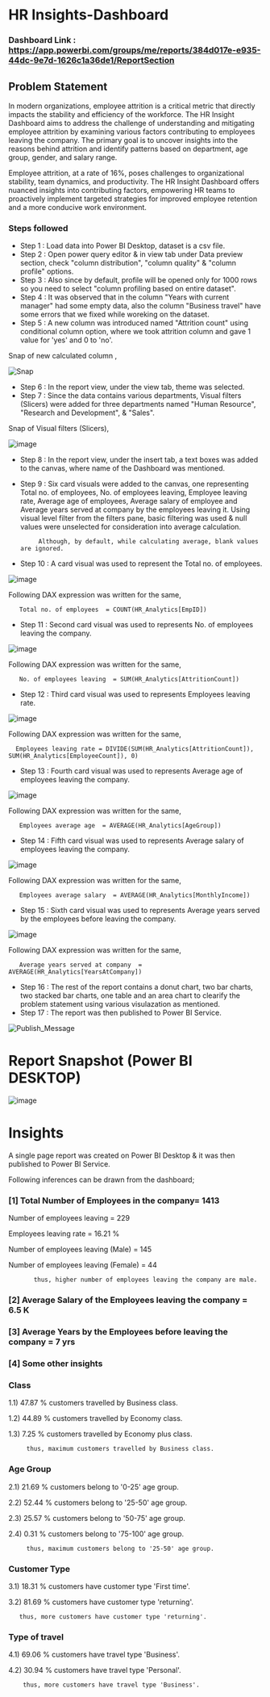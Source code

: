 # HR Insights-Dashboard

### Dashboard Link : https://app.powerbi.com/groups/me/reports/384d017e-e935-44dc-9e7d-1626c1a36de1/ReportSection

## Problem Statement

In modern organizations, employee attrition is a critical metric that directly impacts the stability and efficiency of the workforce. The HR Insight Dashboard aims to address the challenge of understanding and mitigating employee attrition by examining various factors contributing to employees leaving the company. The primary goal is to uncover insights into the reasons behind attrition and identify patterns based on department, age group, gender, and salary range.

Employee attrition, at a rate of 16%, poses challenges to organizational stability, team dynamics, and productivity. The HR Insight Dashboard offers nuanced insights into contributing factors, empowering HR teams to proactively implement targeted strategies for improved employee retention and a more conducive work environment.


### Steps followed 

- Step 1 : Load data into Power BI Desktop, dataset is a csv file.
- Step 2 : Open power query editor & in view tab under Data preview section, check "column distribution", "column quality" & "column profile" options.
- Step 3 : Also since by default, profile will be opened only for 1000 rows so you need to select "column profiling based on entire dataset".
- Step 4 : It was observed that in the column "Years with current manager" had some empty data, also the column "Business travel" have some errors that we fixed while woreking on the dataset. 
- Step 5 : A new column was introduced named "Attrition count" using conditional column option, where we took attrition column and gave 1 value for 'yes' and 0 to 'no'.

Snap of new calculated column ,

![Snap](https://github.com/Bidishabiswas1704/HR_Insights_Dashboard/assets/140384850/ff85ebf8-0c05-43a8-8d65-93722da0c9d0)
- Step 6 : In the report view, under the view tab, theme was selected.
- Step 7 : Since the data contains various departments, Visual filters (Slicers) were added for three departments named "Human Resource", "Research and Development", & "Sales".

Snap of Visual filters (Slicers),

![image](https://github.com/Bidishabiswas1704/HR_Insights_Dashboard/assets/140384850/c2ac6f4b-f277-46c0-85e0-88600bd972eb)
- Step 8 : In the report view, under the insert tab, a text boxes was added to the canvas, where name of the Dashboard was mentioned.
- Step 9 : Six card visuals were added to the canvas, one representing Total no. of employees, No. of employees leaving, Employee leaving rate, Average age of employees, Average salary of employee and Average years served at company by the employees leaving it.
           Using visual level filter from the filters pane, basic filtering was used & null values were unselected for consideration into average calculation.
           
           Although, by default, while calculating average, blank values are ignored.

- Step 10 : A card visual was used to represent the Total no. of employees.

![image](https://github.com/Bidishabiswas1704/HR_Insights_Dashboard/assets/140384850/372ab522-9eba-4091-a4bf-e17c6bc4f966)

Following DAX expression was written for the same,
        
       Total no. of employees  = COUNT(HR_Analytics[EmpID])
- Step 11 : Second card visual was used to represents No. of employees leaving the company.

![image](https://github.com/Bidishabiswas1704/HR_Insights_Dashboard/assets/140384850/196cc87e-115d-4b5d-8589-8ded941f489e)

Following DAX expression was written for the same,
        
       No. of employees leaving  = SUM(HR_Analytics[AttritionCount])
       
- Step 12 : Third card visual was used to represents Employees leaving rate.

![image](https://github.com/Bidishabiswas1704/HR_Insights_Dashboard/assets/140384850/bc385c15-d7a1-4317-a779-c73b2d18addb)
 
Following DAX expression was written for the same,
               
      Employees leaving rate = DIVIDE(SUM(HR_Analytics[AttritionCount]), SUM(HR_Analytics[EmployeeCount]), 0)
      
- Step 13 : Fourth card visual was used to represents Average age of employees leaving the company.

![image](https://github.com/Bidishabiswas1704/HR_Insights_Dashboard/assets/140384850/e34da94d-9f9f-4ab6-984b-a8c441f9b2aa)

Following DAX expression was written for the same,
        
       Employees average age  = AVERAGE(HR_Analytics[AgeGroup])
- Step 14 : Fifth card visual was used to represents Average salary of employees leaving the company.

![image](https://github.com/Bidishabiswas1704/HR_Insights_Dashboard/assets/140384850/84ccb347-e00b-489c-bff8-ca5e6e160844)

Following DAX expression was written for the same,
        
       Employees average salary  = AVERAGE(HR_Analytics[MonthlyIncome])
- Step 15 : Sixth card visual was used to represents Average years served by the employees before leaving the company.

![image](https://github.com/Bidishabiswas1704/HR_Insights_Dashboard/assets/140384850/d5b8fff2-ebae-460c-81ef-2e7549032686)

Following DAX expression was written for the same,
        
       Average years served at company  = AVERAGE(HR_Analytics[YearsAtCompany])

- Step 16 : The rest of the report contains a donut chart, two bar charts, two stacked bar charts, one table and an area chart to clearify the problem statement using various visulazation as mentioned.
 - Step 17 : The report was then published to Power BI Service.
 
 
![Publish_Message](https://user-images.githubusercontent.com/102996550/174094520-3a845196-97e6-4d44-8760-34a64abc3e77.jpg)

 # Report Snapshot (Power BI DESKTOP)
 
![image](https://github.com/Bidishabiswas1704/HR_Insights_Dashboard/assets/140384850/63a7ee85-b7d3-4bf0-b058-6547fbd651e3)

# Insights

A single page report was created on Power BI Desktop & it was then published to Power BI Service.

Following inferences can be drawn from the dashboard;
### [1] Total Number of Employees in the company= 1413

   Number of employees leaving = 229
   
   Employees leaving rate = 16.21 %

   Number of employees leaving (Male) = 145

   Number of employees leaving (Female) = 44

           thus, higher number of employees leaving the company are male.
           
### [2] Average Salary of the Employees leaving the company = 6.5 K

### [3] Average Years by the Employees before leaving the company = 7 yrs

### [4] Some other insights
 
 ### Class
 
 1.1) 47.87 % customers travelled by Business class.
 
 1.2) 44.89 % customers travelled by Economy class.
 
 1.3) 7.25 % customers travelled by Economy plus class.
 
         thus, maximum customers travelled by Business class.
 
 ### Age Group
 
 2.1)  21.69 % customers belong to '0-25' age group.
 
 2.2)  52.44 % customers belong to '25-50' age group.
 
 2.3)  25.57 % customers belong to '50-75' age group.
 
 2.4)  0.31 % customers belong to '75-100' age group.
 
         thus, maximum customers belong to '25-50' age group.
         
### Customer Type

3.1) 18.31 % customers have customer type 'First time'.

3.2) 81.69 % customers have customer type 'returning'.
       
       thus, more customers have customer type 'returning'.

### Type of travel

4.1) 69.06 % customers have travel type 'Business'.

4.2) 30.94 % customers have travel type 'Personal'.

        thus, more customers have travel type 'Business'.

